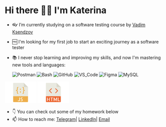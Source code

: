 # Hi there 👋😊 I'm Katerina


- 👓 I’m currently studying on a software testing course by [Vadim Ksendzov](https://ksendzov.com)
- 🆓 I'm looking for my first job to start an exciting journey as a software tester
- 📚 I never stop learning and improving my skills, and now I'm mastering new tools and languages:


    ![Postman](https://img.shields.io/static/v1?style=for-the-badge&logo=postman&message=Postman&label=&color=F05032&labelColor=000000)
![Bash](https://img.shields.io/static/v1?style=for-the-badge&logo=gnu-bash&message=Bash&label=&color=4EAA25&labelColor=000000)
![GitHub](https://img.shields.io/static/v1?style=for-the-badge&logo=github&message=GitHub&label=&color=8b32b8&labelColor=000000)
![VS_Code](https://img.shields.io/static/v1?style=for-the-badge&logo=visual-studio-code&message=VS%20Code&label=&color=007ACC&labelColor=000000)
![Figma](https://img.shields.io/badge/figma-%23F24E1E.svg?style=for-the-badge&logo=figma&logoColor=white)
![MySQL](https://img.shields.io/static/v1?style=for-the-badge&logo=mysql&message=MySQL&label=&color=2200ff&labelColor=000000)

<div>
    <img width="100px" src="https://github.com/Katy-Ko/Katy-Ko/blob/main/main/java-png.png" alt="JS" />
    <img width="100px" src="https://github.com/Katy-Ko/Katy-Ko/blob/main/main/html.png" alt="HTML" />
    
</div>




- 👇 You can check out some of my homework below
- 📫 How to reach me: [Telegram](@tookie_clothespin)| [LinkedIn](https://www.linkedin.com/in/katerina-kozlova77/)| [Email](es.kozlova@bk.ru)
<!--
**Katy-Ko/Katy-Ko** is a ✨ _special_ ✨ repository because its `README.md` (this file) appears on your GitHub profile.

Here are some ideas to get you started:

- 🔭 I’m currently studying on a software testing course by [Vadim Ksendzov](https://ksendzov.com)
- 🌱 I’m currently learning ...
- 👯 I’m looking to collaborate on ...
- 🤔 I’m looking for help with ...
- 💬 Ask me about ...
- 📫 How to reach me: ...
- 😄 Pronouns: ...
- ⚡ Fun fact: ...
-->
